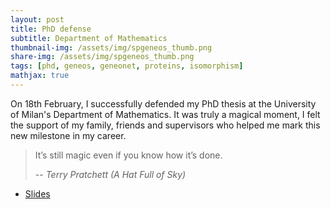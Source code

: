 ```yaml
---
layout: post
title: PhD defense
subtitle: Department of Mathematics
thumbnail-img: /assets/img/spgeneos_thumb.png
share-img: /assets/img/spgeneos_thumb.png
tags: [phd, geneos, geneonet, proteins, isomorphism]
mathjax: true
---
```


On 18th February, I successfully defended my PhD thesis at the University of Milan's Department of Mathematics.
It was truly a magical moment, I felt the support of my family, friends and supervisors who helped me mark this new milestone in my career.

> It’s still magic even if you know how it’s done.
>
> -- <cite>Terry Pratchett (A Hat Full of Sky)</cite>

- [Slides]()
